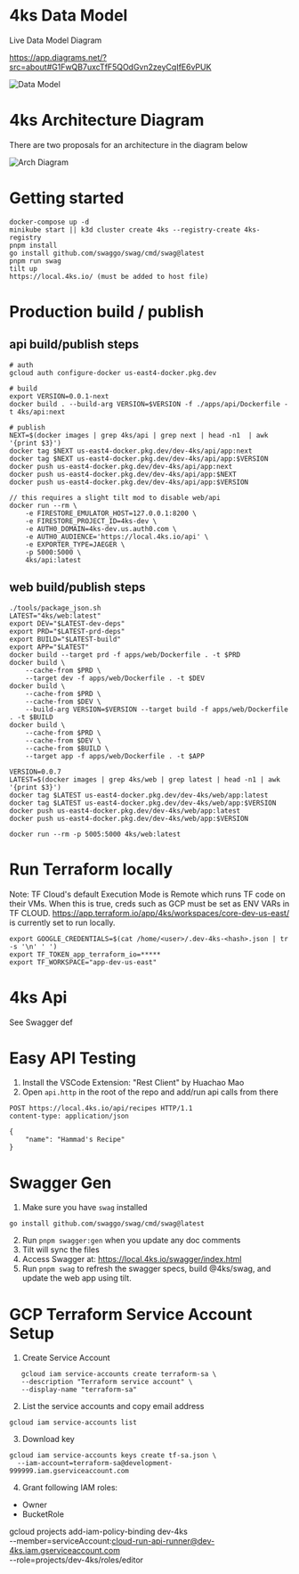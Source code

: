 # 4ks Data Model

Live Data Model Diagram

https://app.diagrams.net/?src=about#G1FwQB7uxcTfF5QOdGvn2zeyCqIfE6vPUK

![Data Model](/docs/4ksDataModel.png)

# 4ks Architecture Diagram

There are two proposals for an architecture in the diagram below

![Arch Diagram](/docs/arch-diagram.svg)

# Getting started

```
docker-compose up -d
minikube start || k3d cluster create 4ks --registry-create 4ks-registry
pnpm install
go install github.com/swaggo/swag/cmd/swag@latest
pnpm run swag
tilt up
https://local.4ks.io/ (must be added to host file)
```

# Production build / publish

## api build/publish steps

```
# auth
gcloud auth configure-docker us-east4-docker.pkg.dev

# build
export VERSION=0.0.1-next
docker build . --build-arg VERSION=$VERSION -f ./apps/api/Dockerfile -t 4ks/api:next

# publish
NEXT=$(docker images | grep 4ks/api | grep next | head -n1  | awk '{print $3}')
docker tag $NEXT us-east4-docker.pkg.dev/dev-4ks/api/app:next
docker tag $NEXT us-east4-docker.pkg.dev/dev-4ks/api/app:$VERSION
docker push us-east4-docker.pkg.dev/dev-4ks/api/app:next
docker push us-east4-docker.pkg.dev/dev-4ks/api/app:$NEXT
docker push us-east4-docker.pkg.dev/dev-4ks/api/app:$VERSION

// this requires a slight tilt mod to disable web/api
docker run --rm \
    -e FIRESTORE_EMULATOR_HOST=127.0.0.1:8200 \
    -e FIRESTORE_PROJECT_ID=4ks-dev \
    -e AUTH0_DOMAIN=4ks-dev.us.auth0.com \
    -e AUTH0_AUDIENCE='https://local.4ks.io/api' \
    -e EXPORTER_TYPE=JAEGER \
    -p 5000:5000 \
    4ks/api:latest
```

## web build/publish steps

```
./tools/package_json.sh
LATEST="4ks/web:latest"
export DEV="$LATEST-dev-deps"
export PRD="$LATEST-prd-deps"
export BUILD="$LATEST-build"
export APP="$LATEST"
docker build --target prd -f apps/web/Dockerfile . -t $PRD
docker build \
    --cache-from $PRD \
    --target dev -f apps/web/Dockerfile . -t $DEV
docker build \
    --cache-from $PRD \
    --cache-from $DEV \
    --build-arg VERSION=$VERSION --target build -f apps/web/Dockerfile . -t $BUILD
docker build \
    --cache-from $PRD \
    --cache-from $DEV \
    --cache-from $BUILD \
    --target app -f apps/web/Dockerfile . -t $APP

VERSION=0.0.7
LATEST=$(docker images | grep 4ks/web | grep latest | head -n1 | awk '{print $3}')
docker tag $LATEST us-east4-docker.pkg.dev/dev-4ks/web/app:latest
docker tag $LATEST us-east4-docker.pkg.dev/dev-4ks/web/app:$VERSION
docker push us-east4-docker.pkg.dev/dev-4ks/web/app:latest
docker push us-east4-docker.pkg.dev/dev-4ks/web/app:$VERSION

docker run --rm -p 5005:5000 4ks/web:latest
```

# Run Terraform locally

Note: TF Cloud's default Execution Mode is Remote which runs TF code on their VMs. When this
is true, creds such as GCP must be set as ENV VARs in TF CLOUD.
https://app.terraform.io/app/4ks/workspaces/core-dev-us-east/ is currently set to run
locally.

```
export GOOGLE_CREDENTIALS=$(cat /home/<user>/.dev-4ks-<hash>.json | tr -s '\n' ' ')
export TF_TOKEN_app_terraform_io=*****
export TF_WORKSPACE="app-dev-us-east"
```

# 4ks Api

See Swagger def

# Easy API Testing

1. Install the VSCode Extension: "Rest Client" by Huachao Mao
2. Open `api.http` in the root of the repo and add/run api calls from there

```http
POST https://local.4ks.io/api/recipes HTTP/1.1
content-type: application/json

{
    "name": "Hammad's Recipe"
}
```

# Swagger Gen

1. Make sure you have `swag` installed

```
go install github.com/swaggo/swag/cmd/swag@latest
```

2. Run `pnpm swagger:gen` when you update any doc comments
3. Tilt will sync the files
4. Access Swagger at: https://local.4ks.io/swagger/index.html
5. Run `pnpm swag` to refresh the swagger specs, build @4ks/swag, and update the web app using tilt.

# GCP Terraform Service Account Setup

1. Create Service Account

```
   gcloud iam service-accounts create terraform-sa \
   --description "Terraform service account" \
   --display-name "terraform-sa"
```

2. List the service accounts and copy email address

```
gcloud iam service-accounts list
```

3. Download key

```
gcloud iam service-accounts keys create tf-sa.json \
  --iam-account=terraform-sa@development-999999.iam.gserviceaccount.com
```

4. Grant following IAM roles:

- Owner
- BucketRole

gcloud projects add-iam-policy-binding dev-4ks \
 --member=serviceAccount:cloud-run-api-runner@dev-4ks.iam.gserviceaccount.com \
 --role=projects/dev-4ks/roles/editor

